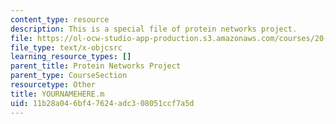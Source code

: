 ```yaml
---
content_type: resource
description: This is a special file of protein networks project.
file: https://ol-ocw-studio-app-production.s3.amazonaws.com/courses/20-320-analysis-of-biomolecular-and-cellular-systems-fall-2012/11b28a046bf47624adc308051ccf7a5d_YOURNAMEHERE.m
file_type: text/x-objcsrc
learning_resource_types: []
parent_title: Protein Networks Project
parent_type: CourseSection
resourcetype: Other
title: YOURNAMEHERE.m
uid: 11b28a04-6bf4-7624-adc3-08051ccf7a5d
---
```

